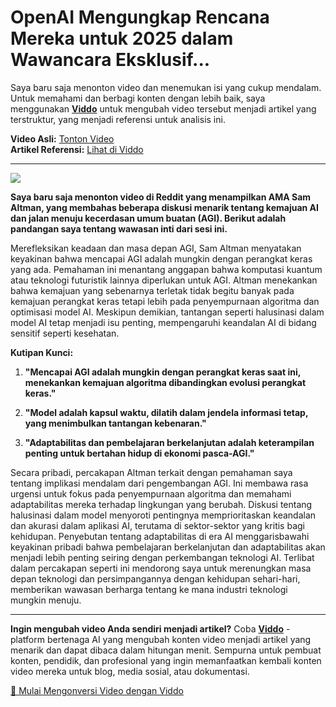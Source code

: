# OpenAI Mengungkap Rencana Mereka untuk 2025 dalam Wawancara Eksklusif...

Saya baru saja menonton video dan menemukan isi yang cukup mendalam. Untuk memahami dan berbagi konten dengan lebih baik, saya menggunakan **[Viddo](https://viddo.pro/)** untuk mengubah video tersebut menjadi artikel yang terstruktur, yang menjadi referensi untuk analisis ini.

**Video Asli:** [Tonton Video](https://www.youtube.com/watch?v=VafombwcTO0)  
**Artikel Referensi:** [Lihat di Viddo](https://viddo.pro/zh/video-result/07824ce1-e39f-4b5f-88e8-e73700bc5f48)

---

![](https://img.youtube.com/vi/VafombwcTO0/0.jpg)

**Saya baru saja menonton video di Reddit yang menampilkan AMA Sam Altman, yang membahas beberapa diskusi menarik tentang kemajuan AI dan jalan menuju kecerdasan umum buatan (AGI). Berikut adalah pandangan saya tentang wawasan inti dari sesi ini.**

Merefleksikan keadaan dan masa depan AGI, Sam Altman menyatakan keyakinan bahwa mencapai AGI adalah mungkin dengan perangkat keras yang ada. Pemahaman ini menantang anggapan bahwa komputasi kuantum atau teknologi futuristik lainnya diperlukan untuk AGI. Altman menekankan bahwa kemajuan yang sebenarnya terletak tidak begitu banyak pada kemajuan perangkat keras tetapi lebih pada penyempurnaan algoritma dan optimisasi model AI. Meskipun demikian, tantangan seperti halusinasi dalam model AI tetap menjadi isu penting, mempengaruhi keandalan AI di bidang sensitif seperti kesehatan.

**Kutipan Kunci:**

1. **"Mencapai AGI adalah mungkin dengan perangkat keras saat ini, menekankan kemajuan algoritma dibandingkan evolusi perangkat keras."**

2. **"Model adalah kapsul waktu, dilatih dalam jendela informasi tetap, yang menimbulkan tantangan kebenaran."**

3. **"Adaptabilitas dan pembelajaran berkelanjutan adalah keterampilan penting untuk bertahan hidup di ekonomi pasca-AGI."**

Secara pribadi, percakapan Altman terkait dengan pemahaman saya tentang implikasi mendalam dari pengembangan AGI. Ini membawa rasa urgensi untuk fokus pada penyempurnaan algoritma dan memahami adaptabilitas mereka terhadap lingkungan yang berubah. Diskusi tentang halusinasi dalam model menyoroti pentingnya memprioritaskan keandalan dan akurasi dalam aplikasi AI, terutama di sektor-sektor yang kritis bagi kehidupan. Penyebutan tentang adaptabilitas di era AI menggarisbawahi keyakinan pribadi bahwa pembelajaran berkelanjutan dan adaptabilitas akan menjadi lebih penting seiring dengan perkembangan teknologi AI. Terlibat dalam percakapan seperti ini mendorong saya untuk merenungkan masa depan teknologi dan persimpangannya dengan kehidupan sehari-hari, memberikan wawasan berharga tentang ke mana industri teknologi mungkin menuju.

---

**Ingin mengubah video Anda sendiri menjadi artikel?** Coba **[Viddo](https://viddo.pro/)** - platform bertenaga AI yang mengubah konten video menjadi artikel yang menarik dan dapat dibaca dalam hitungan menit. Sempurna untuk pembuat konten, pendidik, dan profesional yang ingin memanfaatkan kembali konten video mereka untuk blog, media sosial, atau dokumentasi.

[🚀 Mulai Mengonversi Video dengan Viddo](https://viddo.pro/)